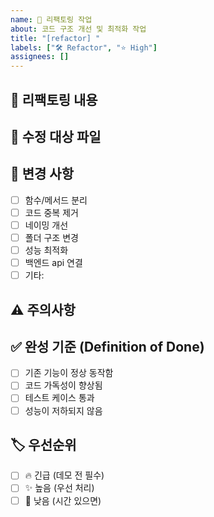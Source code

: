 ```yaml
---
name: 🔨 리팩토링 작업
about: 코드 구조 개선 및 최적화 작업
title: "[refactor] "
labels: ["🛠️ Refactor", "⭐ High"]
assignees: []
---
```


## 🔨 리팩토링 내용
<!-- 어떤 코드나 구조를 어떻게 개선할 것인지 설명 -->

## 📂 수정 대상 파일
<!-- 리팩토링할 파일명들 -->

## 🔄 변경 사항
- [ ] 함수/메서드 분리
- [ ] 코드 중복 제거
- [ ] 네이밍 개선
- [ ] 폴더 구조 변경
- [ ] 성능 최적화
- [ ] 백엔드 api 연결
- [ ] 기타: 

## ⚠️ 주의사항
<!-- 기존 기능에 영향을 주지 않도록 주의할 점들 -->

## ✅ 완성 기준 (Definition of Done)
- [ ] 기존 기능이 정상 동작함
- [ ] 코드 가독성이 향상됨
- [ ] 테스트 케이스 통과
- [ ] 성능이 저하되지 않음

## 🏷️ 우선순위
- [ ] 🔥 긴급 (데모 전 필수)
- [ ] ✨ 높음 (우선 처리)  
- [ ] 🐢 낮음 (시간 있으면)
